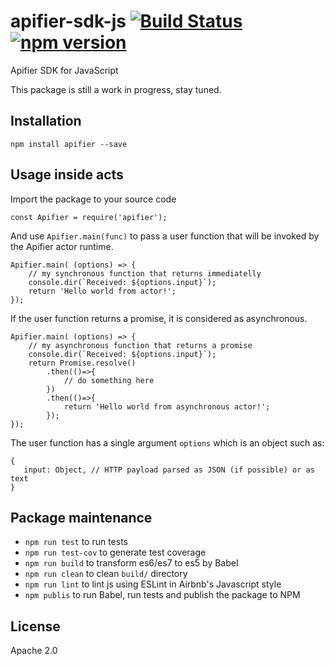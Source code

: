 # apifier-sdk-js [![Build Status](https://travis-ci.org/camsong/babel-npm-boilerplate.svg)](https://travis-ci.org/camsong/babel-npm-boilerplate) [![npm version](https://badge.fury.io/js/babel-npm-boilerplate.svg)](http://badge.fury.io/js/babel-npm-boilerplate)

Apifier SDK for JavaScript

This package is still a work in progress, stay tuned.


## Installation

```
npm install apifier --save
```

## Usage inside acts

Import the package to your source code

```
const Apifier = require('apifier');
```

And use `Apifier.main(func)` to pass a user function that will be invoked by the Apifier actor runtime.

```
Apifier.main( (options) => {
    // my synchronous function that returns immediatelly
    console.dir(`Received: ${options.input}`);
    return 'Hello world from actor!';
});
```

If the user function returns a promise, it is considered as asynchronous.

```
Apifier.main( (options) => {
    // my asynchronous function that returns a promise
    console.dir(`Received: ${options.input}`);
    return Promise.resolve()
        .then(()=>{
            // do something here
        })
        .then(()=>{
            return 'Hello world from asynchronous actor!';
        });
});
```

The user function has a single argument `options` which is an object such as:
```
{
   input: Object, // HTTP payload parsed as JSON (if possible) or as text
}
```





## Package maintenance

* `npm run test` to run tests
* `npm run test-cov` to generate test coverage
* `npm run build` to transform es6/es7 to es5 by Babel
* `npm run clean` to clean `build/` directory
* `npm run lint` to lint js using ESLint in Airbnb's Javascript style
* `npm publis` to run Babel, run tests and publish the package to NPM

## License

Apache 2.0

